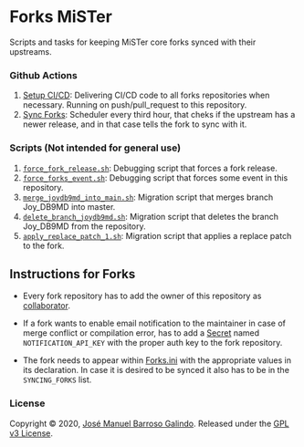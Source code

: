# Forks MiSTer
Scripts and tasks for keeping MiSTer core forks synced with their upstreams.

### Github Actions

1. [Setup CI/CD](.github/workflows/setup_cicd.yml): Delivering CI/CD code to all forks repositories when necessary. Running on push/pull_request to this repository.
2. [Sync Forks](.github/workflows/sync_forks.yml): Scheduler every third hour, that cheks if the upstream has a newer release, and in that case tells the fork to sync with it.

### Scripts (Not intended for general use)

1. [`force_fork_release.sh`](force_fork_release.sh): Debugging script that forces a fork release.
2. [`force_forks_event.sh`](force_forks_event.sh): Debugging script that forces some event in this repository.
3. [`merge_joydb9md_into_main.sh`](merge_joydb9md_into_main.sh): Migration script that merges branch Joy_DB9MD into master.
4. [`delete_branch_joydb9md.sh`](delete_branch_joydb9md.sh): Migration script that deletes the branch Joy_DB9MD from the repository.
5. [`apply_replace_patch_1.sh`](apply_replace_patch_1.sh): Migration script that applies a replace patch to the fork.

## Instructions for Forks

- Every fork repository has to add the owner of this repository as [collaborator](https://help.github.com/en/github/setting-up-and-managing-your-github-user-account/inviting-collaborators-to-a-personal-repository).

- If a fork wants to enable email notification to the maintainer in case of merge conflict or compilation error, has to add a [Secret](https://help.github.com/en/actions/configuring-and-managing-workflows/creating-and-storing-encrypted-secrets) named `NOTIFICATION_API_KEY` with the proper auth key to the fork repository.

- The fork needs to appear within [Forks.ini](Forks.ini) with the appropriate values in its declaration. In case it is desired to be synced it also has to be in the `SYNCING_FORKS` list.

### License

Copyright © 2020, [José Manuel Barroso Galindo](https://github.com/theypsilon).
Released under the [GPL v3 License](LICENSE).